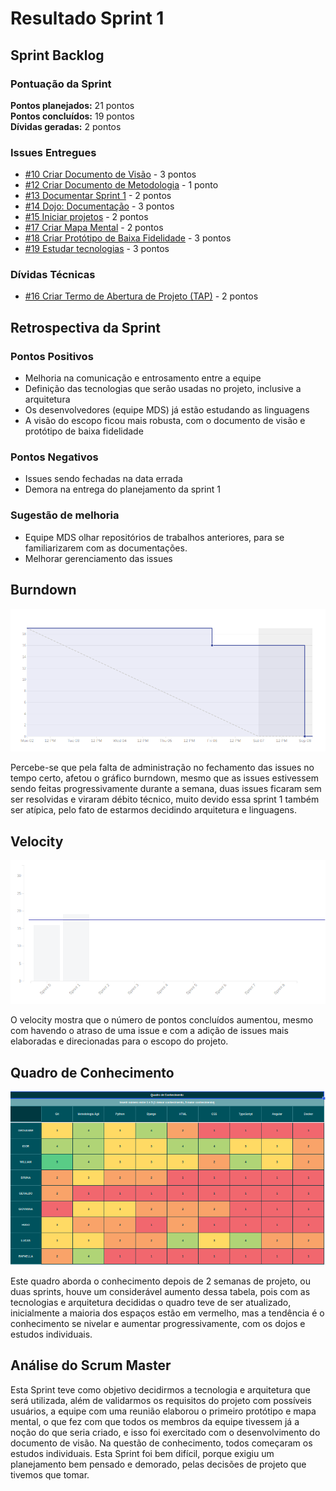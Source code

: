 # Resultado Sprint 1

## Sprint Backlog

### Pontuação da Sprint

**Pontos planejados:** 21 pontos  
**Pontos concluídos:** 19 pontos  
**Dívidas geradas:** 2 pontos  

### Issues Entregues

- [#10 Criar Documento de Visão](https://github.com/fga-eps-mds/2019.2-FoodCare/issues/10) - 3 pontos
- [#12 Criar Documento de Metodologia](https://github.com/fga-eps-mds/2019.2-FoodCare/issues/12) - 1 ponto
- [#13 Documentar Sprint 1](https://github.com/fga-eps-mds/2019.2-FoodCare/issues/13) - 2 pontos
- [#14 Dojo: Documentação](https://github.com/fga-eps-mds/2019.2-FoodCare/issues/14) - 3 pontos
- [#15 Iniciar projetos](https://github.com/fga-eps-mds/2019.2-FoodCare/issues/15) - 2 pontos
- [#17 Criar Mapa Mental](https://github.com/fga-eps-mds/2019.2-FoodCare/issues/17) - 2 pontos
- [#18 Criar Protótipo de Baixa Fidelidade](https://github.com/fga-eps-mds/2019.2-FoodCare/issues/18) - 3 pontos
- [#19 Estudar tecnologias](https://github.com/fga-eps-mds/2019.2-FoodCare/issues/19) - 3 pontos

### Dívidas Técnicas

- [#16 Criar Termo de Abertura de Projeto (TAP)](https://github.com/fga-eps-mds/2019.2-FoodCare/issues/16) - 2 pontos

## Retrospectiva da Sprint

### Pontos Positivos

- Melhoria na comunicação e entrosamento entre a equipe
- Definição das tecnologias que serão usadas no projeto, inclusive a arquitetura
- Os desenvolvedores (equipe MDS) já estão estudando as linguagens
- A visão do escopo ficou mais robusta, com o documento de visão e protótipo de baixa fidelidade

### Pontos Negativos

- Issues sendo fechadas na data errada
- Demora na entrega do planejamento da sprint 1

### Sugestão de melhoria

- Equipe MDS olhar repositórios de trabalhos anteriores, para se familiarizarem com as documentações.
- Melhorar gerenciamento das issues

## Burndown

![Burndown](img/burndown_1.png)

Percebe-se que pela falta de administração no fechamento das issues no tempo certo, afetou o gráfico burndown, mesmo que as issues estivessem sendo feitas progressivamente durante a semana, duas issues ficaram sem ser resolvidas e viraram débito técnico, muito devido essa sprint 1 também ser atípica, pelo fato de estarmos decidindo arquitetura e linguagens.

## Velocity

![Velocity](img/velocity_1.png)

O velocity mostra que o número de pontos concluídos aumentou, mesmo com havendo o atraso de uma issue e com a adição de issues mais elaboradas e direcionadas para o escopo do projeto.

## Quadro de Conhecimento

![Quadro de conhecimento](img/conhecimento_1.png)

Este quadro aborda o conhecimento depois de 2 semanas de projeto, ou duas sprints, houve um considerável aumento dessa tabela, pois com as tecnologias e arquitetura decididas o quadro teve de ser atualizado, inicialmente a maioria dos espaços estão em vermelho, mas a tendência é o conhecimento se nivelar e aumentar progressivamente, com os dojos e estudos individuais.

## Análise do Scrum Master

Esta Sprint teve como objetivo decidirmos a tecnologia e arquitetura que será utilizada, além de validarmos os requisitos do projeto com possíveis usuários, a equipe com uma reunião elaborou o primeiro protótipo e mapa mental, o que fez com que todos os membros da equipe tivessem já a noção do que seria criado, e isso foi exercitado com o desenvolvimento do documento de visão. Na questão de conhecimento, todos começaram os estudos individuais. Esta Sprint foi bem difícil, porque exigiu um planejamento bem pensado e demorado, pelas decisões de projeto que tivemos que tomar.
